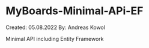 # MyBoards-Minimal-APi-EF
Created: 05.08.2022
By: Andreas Kowol

Minimal API including Entity Framework
